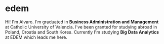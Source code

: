 # edem
Hi! I'm Alvaro. I'm graduated in **Business Administration and Management** at Catholic University of Valencia. I've been granted for studying abroad in Poland, Croatia and South Korea. Currently I'm studying **Big Data Analytics** at EDEM which leads me here.
